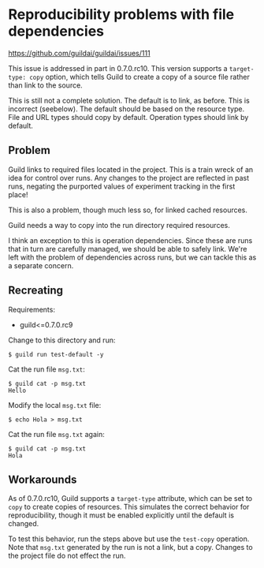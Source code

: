 # Reproducibility problems with file dependencies

https://github.com/guildai/guildai/issues/111

This issue is addressed in part in 0.7.0.rc10. This version supports a
`target-type: copy` option, which tells Guild to create a copy of a
source file rather than link to the source.

This is still not a complete solution. The default is to link, as
before. This is incorrect (seebelow). The default should be based on
the resource type. File and URL types should copy by
default. Operation types should link by default.

## Problem

Guild links to required files located in the project. This is a train
wreck of an idea for control over runs. Any changes to the project are
reflected in past runs, negating the purported values of experiment
tracking in the first place!

This is also a problem, though much less so, for linked cached
resources.

Guild needs a way to copy into the run directory required resources.

I think an exception to this is operation dependencies. Since these
are runs that in turn are carefully managed, we should be able to
safely link. We're left with the problem of dependencies across runs,
but we can tackle this as a separate concern.

## Recreating

Requirements:

- guild<=0.7.0.rc9

Change to this directory and run:

    $ guild run test-default -y

Cat the run file `msg.txt`:

    $ guild cat -p msg.txt
    Hello

Modify the local `msg.txt` file:

    $ echo Hola > msg.txt

Cat the run file `msg.txt` again:

    $ guild cat -p msg.txt
    Hola

## Workarounds

As of 0.7.0.rc10, Guild supports a `target-type` attribute, which can
be set to `copy` to create copies of resources. This simulates the
correct behavior for reproducibility, though it must be enabled
explicitly until the default is changed.

To test this behavior, run the steps above but use the `test-copy`
operation. Note that `msg.txt` generated by the run is not a link, but
a copy. Changes to the project file do not effect the run.
